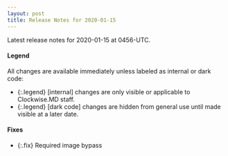 ```yaml
---
layout: post
title: Release Notes for 2020-01-15
---
```


Latest release notes for 2020-01-15 at 0456-UTC.

<div class='legend' markdown='1'>

#### Legend

All changes are available immediately unless labeled as internal or dark code:

- {:.legend} [internal] changes are only visible or applicable to Clockwise.MD staff.
- {:.legend} [dark code] changes are hidden from general use until made visible at a later date.

</div>


<div class='fixes' markdown='1'>

#### Fixes

- {:.fix} Required image bypass

</div>
